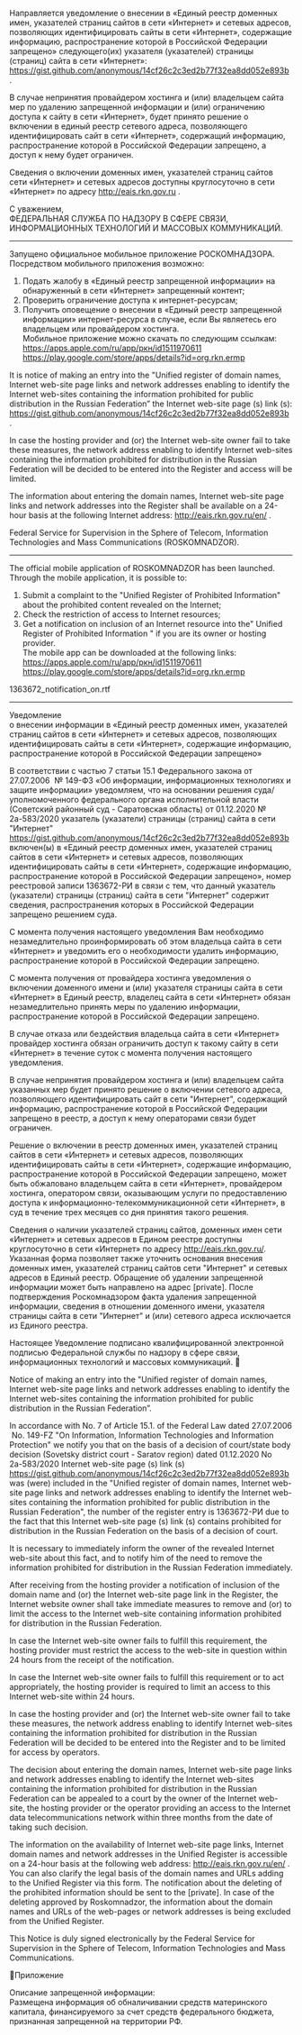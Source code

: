 Направляется уведомление о внесении в «Единый реестр доменных имен, указателей страниц сайтов в сети «Интернет» и сетевых адресов, позволяющих идентифицировать сайты в сети «Интернет», содержащие информацию, распространение которой в Российской Федерации запрещено» следующего(их) указателя (указателей) страницы (страниц) сайта в сети «Интернет»: https://gist.github.com/anonymous/14cf26c2c3ed2b77f32ea8dd052e893b .

В случае непринятия провайдером хостинга и (или) владельцем сайта мер по удалению запрещенной информации и (или) ограничению доступа к сайту в сети «Интернет», будет принято решение о включении в единый реестр сетевого адреса, позволяющего идентифицировать сайт в сети «Интернет», содержащий информацию, распространение которой в Российской Федерации запрещено, а доступ к нему будет ограничен.

Сведения о включении доменных имен, указателей страниц сайтов сети «Интернет» и сетевых адресов доступны круглосуточно в сети «Интернет» по адресу http://eais.rkn.gov.ru .

С уважением,  
ФЕДЕРАЛЬНАЯ СЛУЖБА ПО НАДЗОРУ В СФЕРЕ СВЯЗИ, ИНФОРМАЦИОННЫХ ТЕХНОЛОГИЙ И МАССОВЫХ КОММУНИКАЦИЙ.

-----------------------------------------------------------  
Запущено официальное мобильное приложение РОСКОМНАДЗОРА.  
Посредством мобильного приложения возможно:  
1. Подать жалобу в «Единый реестр запрещенной информации» на обнаруженный в сети «Интернет» запрещенный контент;  
2. Проверить ограничение доступа к интернет-ресурсам;  
3. Получить оповещение о внесении в «Единый реестр запрещенной информации» интернет-ресурса в случае, если Вы являетесь его владельцем или провайдером хостинга.  
Мобильное приложение можно скачать по следующим ссылкам:  
https://apps.apple.com/ru/app/ркн/id1511970611  
https://play.google.com/store/apps/details?id=org.rkn.ermp

It is notice of making an entry into the "Unified register of domain names, Internet web-site page links and network addresses enabling to identify the Internet web-sites containing the information prohibited for public distribution in the Russian Federation” the Internet web-site page (s) link (s): https://gist.github.com/anonymous/14cf26c2c3ed2b77f32ea8dd052e893b .

In case the hosting provider and (or) the Internet web-site owner fail to take these measures, the network address enabling to identify Internet web-sites containing the information prohibited for distribution in the Russian Federation will be decided to be entered into the Register and access will be limited.

The information about entering the domain names, Internet web-site page links and network addresses into the Register shall be available on a 24-hour basis at the following Internet address: http://eais.rkn.gov.ru/en/ .

Federal Service for Supervision in the Sphere of Telecom, Information Technologies and Mass Communications (ROSKOMNADZOR).

-----------------------------------------------------------  
The official mobile application of ROSKOMNADZOR has been launched.  
Through the mobile application, it is possible to:  
1. Submit a complaint to the "Unified Register of Prohibited Information" about the prohibited content revealed on the Internet;  
2. Check the restriction of access to Internet resources;  
3. Get a notification on inclusion of an Internet resource into the" Unified Register of Prohibited Information " if you are its owner or hosting provider.  
The mobile app can be downloaded at the following links:  
https://apps.apple.com/ru/app/ркн/id1511970611  
https://play.google.com/store/apps/details?id=org.rkn.ermp  

1363672_notification_on.rtf

---

Уведомление  
 о внесении информации в «Единый реестр доменных имен, указателей страниц сайтов в сети «Интернет» и сетевых адресов, позволяющих идентифицировать сайты в сети «Интернет», содержащие информацию, распространение которой в Российской Федерации запрещено»

В соответствии с частью 7 статьи 15.1 Федерального закона от 27.07.2006   № 149-ФЗ «Об информации, информационных технологиях и защите информации» уведомляем, что на основании решения суда/уполномоченного федерального органа исполнительной власти (Советский районный суд - Саратовская область) от 01.12.2020 № 2а-583/2020 указатель (указатели) страницы (страниц) сайта в сети "Интернет" https://gist.github.com/anonymous/14cf26c2c3ed2b77f32ea8dd052e893b включен(ы) в «Единый реестр доменных имен, указателей страниц сайтов в сети «Интернет» и сетевых адресов, позволяющих идентифицировать сайты в сети «Интернет», содержащие информацию, распространение которой в Российской Федерации запрещено», номер реестровой записи 1363672-РИ в связи с тем, что данный указатель (указатели) страницы (страниц) сайта в сети "Интернет" содержит сведения, распространения которых в Российской Федерации запрещено решением суда.

С момента получения настоящего уведомления Вам необходимо незамедлительно проинформировать об этом владельца сайта в сети «Интернет» и уведомить его о необходимости удалить информацию, распространение которой в Российской Федерации запрещено.

С момента получения от провайдера хостинга уведомления о включении доменного имени и (или) указателя страницы сайта в сети «Интернет» в Единый реестр, владелец сайта в сети «Интернет» обязан незамедлительно принять меры по удалению информации, распространение которой в Российской Федерации запрещено. 

В случае отказа или бездействия владельца сайта в сети «Интернет» провайдер хостинга обязан ограничить доступ к такому сайту в сети «Интернет» в течение суток с момента получения настоящего уведомления.

В случае непринятия провайдером хостинга и (или) владельцем сайта   указанных  мер будет принято решение о включении сетевого адреса, позволяющего идентифицировать сайт в сети "Интернет", содержащий информацию, распространение которой в Российской Федерации запрещено в реестр, а доступ к нему операторами связи будет ограничен.

Решение о включении в реестр доменных имен, указателей страниц сайтов в сети «Интернет» и сетевых адресов, позволяющих идентифицировать сайты в сети «Интернет», содержащие информацию, распространение которой в Российской Федерации запрещено, может быть обжаловано владельцем сайта в сети «Интернет», провайдером хостинга, оператором связи, оказывающим услуги по предоставлению доступа к информационно-телекоммуникационной сети «Интернет», в суд в течение трех месяцев со дня принятия такого решения.

Сведения о наличии указателей страниц сайтов, доменных имен сети «Интернет» и сетевых адресов в Едином реестре доступны круглосуточно в сети «Интернет» по адресу http://eais.rkn.gov.ru/. Указанная форма позволяет также уточнить основания внесения доменных имен, указателей страниц сайтов сети "Интернет" и сетевых адресов в Единый реестр.
Обращение об удалении запрещенной информации может быть направлено на адрес [private]. После подтверждения Роскомнадзором факта удаления запрещенной информации, сведения в отношении доменного имени, указателя страницы сайта в сети "Интернет" и (или) сетевого адреса исключается из Единого реестра.

Настоящее Уведомление подписано квалифицированной электронной подписью Федеральной службы по надзору в сфере связи, информационных технологий и массовых коммуникаций.

 
Notice
of making an entry into the "Unified register of domain names, Internet web-site page links and network addresses enabling to identify the Internet web-sites containing the information prohibited for public distribution in the Russian Federation”.


In accordance with No. 7 of Article 15.1. of the Federal Law dated 27.07.2006  No. 149-FZ "On Information, Information Technologies and Information Protection" we notify you that on the basis of a decision of court/state body decision (Sovetsky district court - Saratov region) dated 01.12.2020 No 2а-583/2020  Internet web-site page (s) link (s) https://gist.github.com/anonymous/14cf26c2c3ed2b77f32ea8dd052e893b was (were) included in the "Unified register of domain names, Internet web-site page links and network addresses enabling to identify the Internet web-sites containing the information prohibited for public distribution in the Russian Federation", the number of the register entry is 1363672-РИ due to the fact that this Internet web-site page (s) link (s) contains prohibited for distribution in the Russian Federation on the basis of a decision of court.

It is necessary to immediately inform the owner of the revealed Internet web-site about this fact, and to notify him of the need to remove the information prohibited for distribution in the Russian Federation immediately. 

After receiving from the hosting provider a notification of inclusion of the domain name and (or) the Internet web-site page link in the Register, the Internet website owner shall take immediate measures to remove and (or) to limit the access to the  Internet web-site containing information prohibited for distribution in the Russian Federation.

In case the Internet web-site owner fails to fulfill this requirement, the hosting provider must restrict the access to the web-site in question within 24 hours from the receipt of the notification.

In case the Internet web-site owner fails to fulfill this requirement or to act appropriately, the hosting provider is required to limit an access to this Internet web-site within 24 hours. 

In case the hosting provider and (or) the Internet web-site owner fail to take these measures, the network address enabling to identify Internet web-sites containing the information prohibited for distribution in the Russian Federation will be decided to be entered into the Register and to be limited for access by operators.

The decision about entering the domain names, Internet web-site page links and network addresses enabling to identify the Internet web-sites containing the information prohibited for distribution in the Russian Federation can be appealed to a court by the owner of the Internet web-site, the hosting provider or the operator providing an access to the Internet data telecommunications network within three months from the date of taking such decision.

The information on the availability of Internet web-site page links, Internet domain names and network addresses in the Unified Register is accessible on a 24-hour basis at the following web address: http://eais.rkn.gov.ru/en/ . You can also clarify the legal basis of the domain names and URLs adding to the Unified Register via this form.
The notification about the deleting of the prohibited information should be sent to the [private]. In case of the deleting approved by Roskomnadzor, the information about the domain names and URLs of the web-pages or network addresses is being excluded from the Unified Register.

This Notice is duly signed electronically by the Federal Service for Supervision in the Sphere of Telecom, Information Technologies and Mass Communications.

Приложение

Описание запрещенной информации:  
Размещена информация об обналичивании средств материнского капитала, финансируемого за счет средств федерального бюджета, признанная запрещенной на территории РФ.
 

